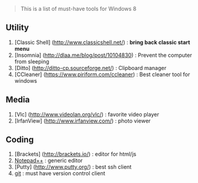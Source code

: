> This is a list of must-have tools for Windows 8

## Utility
1. [Classic Shell] (http://www.classicshell.net/) : **bring back classic start menu**
1. [Insomnia] (http://dlaa.me/blog/post/10104830) : Prevent the computer from sleeping
1. [Ditto] (http://ditto-cp.sourceforge.net/) : Clipboard manager
1. [CCleaner] (https://www.piriform.com/ccleaner) : Best cleaner tool for windows

## Media
1. [Vlc] (http://www.videolan.org/vlc/) : favorite video player
2. [IrfanView] (http://www.irfanview.com/) : photo viewer

## Coding
1. [Brackets] (http://brackets.io/) : editor for html/js
1. [Notepad++](https://notepad-plus-plus.org/) : generic editor
1. [Putty] (http://www.putty.org/) : best ssh client
1. [git](https://git-scm.com/) : must have version control client
